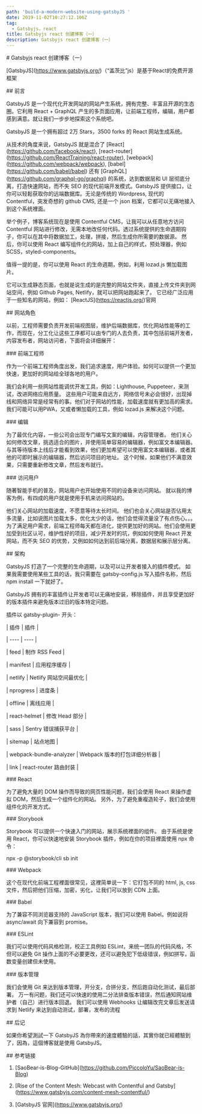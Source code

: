 ```yaml
---
path: 'build-a-modern-website-using-gatsbyJS '
date: 2019-11-02T10:27:12.106Z
tag:
  - Gatsbyjs，react
title: Gatsbyjs react 创建博客（一）
description: Gatsbyjs react 创建博客（一）
---
```

\# Gatsbyjs react 创建博客（一）



\[GatsbyJS](https://www.gatsbyjs.org/)（“盖茨比”js）是基于React的免费开源框架



\## 前言



GatsbyJS 是一个现代化开发网站的网站产生系统，拥有完整、丰富且开源的生态圈。它利用 React + GraphQL 产生的多页面应用，让前端工程师，编辑，用户都感到满意。就让我们一步步地探索这个系统吧。



GatsbyJS 是一个拥有超过 2万 Stars，3500 forks 的 React 网站生成系统。



从技术的角度来说，GatsbyJS 就是混合了 \[React](https://github.com/facebook/react), \[react-router](https://github.com/ReactTraining/react-router), \[webpack](https://github.com/webpack/webpack), \[babel](https://github.com/babel/babel) 还有 \[GraphQL](https://github.com/graphql-go/graphql) 的系统，达到数据层和 UI 层彻底分离，打造快速网站，而不失 SEO 的现代前端开发模式。GatsbyJS 提供接口，让你可以轻鬆获取你的远端数据库。无论是传统的 Wordpress, 现代的 Contentful，突发奇想的 github CMS, 还是一个 json 档案，它都可以无痛地接入到这个系统裡面。



举个例子，博客系统现在是使用 Contentful CMS，让我可以从任意地方访问 Contentful 网站进行修改，无需本地改任何代码。透过系统提供的生命週期钩子，你可以在其中将数据加工，处理，拼接，然后生成你所需要的数据源。 然后，你可以使用 React 编写组件化的网站，加上自己的样式，预处理器，例如 SCSS，styled-components。



值得一提的是，你可以使用 React 的生命週期，例如，利用 lozad.js 懒加载图片。



它可以生成静态页面，也就是说生成的是完整的网站文件夹，直接上传文件夹到网站空间，例如 Github Pages, Netlify，就可以把网站跑起来了。 它已经广泛应用于一些知名的网站，例如： \[ReactJS](https://reactjs.org/)官网



\## 网站角色



以前，工程师需要负责开发前端视图层，维护后端数据库，优化网站性能等的工作，而现在，分工化让这些工序都可以由专门的人去负责，其中包括前端开发者，内容发布者，网站访问者，下面将会详细展开：



\### 前端工程师



作为一个前端工程师角度出发，我们追求速度，用户体验。如何可以提供一个更加快速，更加好的网站给全球各地的用户。



我们会利用一些网站性能调优开发工具，例如：Lighthouse, Puppeteer，来测试，改进网络应用质量。 这些用户可能来自远方，网络信号未必会很好，出现掉线和网络异常是经常有的事。他们对于网站的性能，加载速度就有更加高的需求。我们可能可以用PWA，又或者懒加载的工具，例如 lozad.js 来解决这个问题。



\### 编辑



为了最优化内容，一些公司会出现专门编写文案的编辑，内容管理者。 他们关心如何修改文章，挑选适合的图片，并使用简单容易的编辑器，例如富文本编辑器。 与其等待版本上线后才能看到效果，他们更加希望可以使用富文本编辑器，或者其他的可即时展示的编辑器，然后访问项目的地址。 这个时候，如果他们不满意效果，只需要重新修改文章，然后发布就行。



\### 访问用户



随著智能手机的普及，网站用户也开始使用不同的设备来访问网站。 就以我的博客为例，有四成的用户就是使用手机来访问网站的。



他们关心网站的加载速度，不愿意等待太长时间。 他们也会关心网站是否佔用太多流量，比如说图片加载太多，优化太少的话，他们会觉得流量没了有点伤心。。。 为了满足用户需求，前端工程师每天都在进化，提供更加好的网站。他们会使用更加受到社区认可，维护性好的项目，减少开发时的坑，例如如何使用 React 开发网站，而不失 SEO 的优势，又例如如何达到前后端分离，数据层和展示层分离。



\## 架构



GatsbyJS 打造了一个完整的生命週期，以及可以让开发者接入的插件模式。 如果我需要使用某些工具的话，我只需要在 gatsby-config.js 写入插件名称，然后 npm install 一下就好了。



GatsbyJS 拥有的丰富插件让开发者可以无痛地安装，移除插件，并且享受更加好的版本插件来避免版本过旧的版本特定问题。



 插件以 gatsby-plugin- 开头：

\|  插件   | 插件  |

\|  ----  | ----  |

\|  feed  | 制作 RSS Feed  |

\|  manifest  | 应用程序缓存  |

\|  netlify  | Netlify 网站空间最优化  |

\|  nprogress  | 进度条  |

\|  offline  | 离线应用  |

\|  react-helmet  | 修改 Head 部分  |

\|  sass  | Sentry 错误捕获平台  |

\|  sitemap  | 站点地图  |

\|  webpack-bundle-analyzer  | Webpack 版本的打包详细分析器  |

\|  link  | react-router 路由封装  |



\### React



为了避免大量的 DOM 操作而导致的网页性能问题，我们会使用 React 来操作虚拟 DOM，然后生成一个组件化的网站。 另外，为了避免重複造轮子，我们会使用组件化的开发方式。 



\### Storybook



Storybook 可以提供一个快速入门的网站，展示系统裡面的组件。 由于系统是使用 React，你可以快速地安装 Storybook 插件，例如在你的项目裡面使用 npx 命令：



npx -p @storybook/cli sb init



\### Webpack



这个在现代化前端工程裡面很常见，这裡简单说一下：它打包不同的 html, js, css 文件，然后把他们压缩，加密，劣化，让我们可以放到 CDN 上面。



\### Babel



为了兼容不同浏览器支持的 JavaScript 版本，我们可以使用 Babel。例如说将 async/await 向下兼容到 promise。



\### ESLint



我们可以使用代码风格检测，校正工具例如 ESLint，来统一团队的代码风格，不但可以避免 Git 操作上面的不必要更改，还可以避免犯下低级错误，例如拼写，函数变量创建但未使用。



\### 版本管理



我们会使用 Git 来达到版本管理，开分支，合拼分支，然后跑自动化测试，最后部署。 万一有问题，我们还可以快速的使用二分法排查版本错误，然后通知网站维护者（自己）进行版本回退。 我们可以使用 Webhooks 让编辑改完文章后发送请求到 Netlify 来达到自动测试，部署，发布的流程



\## 后记



如果你希望測試一下 GatsbyJS 為你帶來的速度體驗的話，其實你就已經體驗到了，因為，這個博客就是使用 GatsbyJS。



\## 参考链接



  1. \[SaoBear-is-Blog-GitHub](https://github.com/PiccoloYu/SaoBear-is-Blog)

  2. \[Rise of the Content Mesh: Webcast with Contentful and Gatsby](https://www.gatsbyjs.com/content-mesh-contentful/)

  3. \[GatsbyJS 官网](https://www.gatsbyjs.org/)
